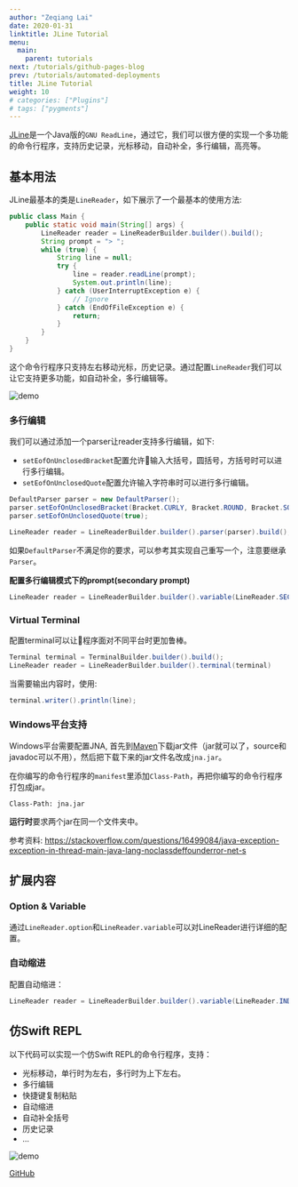 ```yaml
---
author: "Zeqiang Lai"
date: 2020-01-31
linktitle: JLine Tutorial
menu:
  main:
    parent: tutorials
next: /tutorials/github-pages-blog
prev: /tutorials/automated-deployments
title: JLine Tutorial
weight: 10
# categories: ["Plugins"]
# tags: ["pygments"]
--- 
```


[JLine](https://github.com/jline/jline3)是一个Java版的`GNU ReadLine`，通过它，我们可以很方便的实现一个多功能的命令行程序，支持历史记录，光标移动，自动补全，多行编辑，高亮等。

<!--more-->

## 基本用法

JLine最基本的类是`LineReader`，如下展示了一个最基本的使用方法:

```java
public class Main {
    public static void main(String[] args) {
        LineReader reader = LineReaderBuilder.builder().build();
        String prompt = "> ";
        while (true) {
            String line = null;
            try {
                line = reader.readLine(prompt);
                System.out.println(line);
            } catch (UserInterruptException e) {
                // Ignore
            } catch (EndOfFileException e) {
                return;
            }
        }
    }
}
```

这个命令行程序只支持左右移动光标，历史记录。通过配置`LineReader`我们可以让它支持更多功能，如自动补全，多行编辑等。

![demo](/img/posts/jline1.gif)

### 多行编辑

我们可以通过添加一个parser让reader支持多行编辑，如下:

- `setEofOnUnclosedBracket`配置允许输入大括号，圆括号，方括号时可以进行多行编辑。
- `setEofOnUnclosedQuote`配置允许输入字符串时可以进行多行编辑。

```java
DefaultParser parser = new DefaultParser();
parser.setEofOnUnclosedBracket(Bracket.CURLY, Bracket.ROUND, Bracket.SQUARE);
parser.setEofOnUnclosedQuote(true);

LineReader reader = LineReaderBuilder.builder().parser(parser).build();
```

如果`DefaultParser`不满足你的要求，可以参考其实现自己重写一个，注意要继承`Parser`。

**配置多行编辑模式下的prompt(secondary prompt)**

```java
LineReader reader = LineReaderBuilder.builder().variable(LineReader.SECONDARY_PROMPT_PATTERN, "%M%P > ")
```

### Virtual Terminal

配置terminal可以让程序面对不同平台时更加鲁棒。

```java
Terminal terminal = TerminalBuilder.builder().build();
LineReader reader = LineReaderBuilder.builder().terminal(terminal)
```

当需要输出内容时，使用:

```java
terminal.writer().println(line);
```

### Windows平台支持

Windows平台需要配置JNA, 首先到[Maven](https://search.maven.org/artifact/net.java.dev.jna/jna/5.5.0/jar)下载jar文件（jar就可以了，source和javadoc可以不用），然后把下载下来的jar文件名改成`jna.jar`。

在你编写的命令行程序的`manifest`里添加`Class-Path`，再把你编写的命令行程序打包成jar。

```
Class-Path: jna.jar
```

**运行时**要求两个jar在同一个文件夹中。

参考资料: https://stackoverflow.com/questions/16499084/java-exception-exception-in-thread-main-java-lang-noclassdeffounderror-net-s

## 扩展内容

### Option & Variable

通过`LineReader.option`和`LineReader.variable`可以对LineReader进行详细的配置。

### 自动缩进

配置自动缩进：

```java
LineReader reader = LineReaderBuilder.builder().variable(LineReader.INDENTATION, 2)
```

## 仿Swift REPL

以下代码可以实现一个仿Swift REPL的命令行程序，支持：

- 光标移动，单行时为左右，多行时为上下左右。
- 多行编辑
- 快捷键复制粘贴
- 自动缩进
- 自动补全括号
- 历史记录
- ...

![demo](/img/posts/jline2.gif)

[GitHub](https://github.com/yan-lang/interactive-shell)
